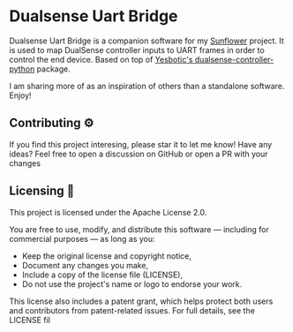 # Dualsense Uart Bridge

Dualsense Uart Bridge is a companion software for my [Sunflower](https://github.com/misiekroz/sunflower) project. It is used to map DualSense controller inputs to UART frames in order to control the end device. Based on top of [Yesbotic's dualsense-controller-python](https://github.com/yesbotics/dualsense-controller-python) package.

I am sharing more of as an inspiration of others than a standalone software. Enjoy!

## Contributing ⚙️

If you find this project interesing, please star it to let me know!
Have any ideas? Feel free to open a discussion on GitHub or open a PR with your changes

## Licensing 📄

This project is licensed under the Apache License 2.0.

You are free to use, modify, and distribute this software — including for commercial purposes — as long as you:
- Keep the original license and copyright notice,
- Document any changes you make,
- Include a copy of the license file (LICENSE),
- Do not use the project's name or logo to endorse your work.

This license also includes a patent grant, which helps protect both users and contributors from patent-related issues.
For full details, see the LICENSE fil
